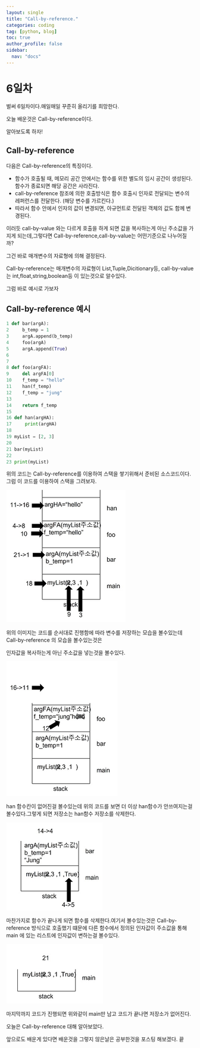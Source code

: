 ```yaml
---
layout: single
title: "Call-by-reference."
categories: coding
tag: [python, blog]
toc: true
author_profile: false
sidebar:
  nav: "docs"
---
```


# 6일차

벌써 6일차이다.매일매일 꾸준히 올리기를 희망한다.

오늘 배운것은 Call-by-reference이다.

알아보도록 하자!



## Call-by-reference

다음은 Call-by-reference의 특징이다.

- 함수가 호출될 때, 메모리 공간 안에서는 함수를 위한 별도의 임시 공간이 생성된다. 함수가 종료되면 해당 공간은 사라진다.
- call-by-reference 참조에 의한 호출방식은 함수 호출시 인자로 전달되는 변수의 레퍼런스를 전달한다. (해당 변수를 가르킨다.)
- 따라서 함수 안에서 인자의 값이 변경되면, 아규먼트로 전달된 객체의 값도 함께 변경된다.

이러듯 call-by-value 와는 다르게 호출을 하게 되면 값을 복사하는게 아닌 주소값을 가지게 되는데,그렇다면 Call-by-reference,call-by-value는 어떤기준으로 나누어질까?

그건 바로 매개변수의 자료형에 의해 결정된다.

Call-by-reference는 매개변수의 자료형이 List,Tuple,Dicitionary등, call-by-value 는 int,float,string,boolean등 이 있는것으로 알수있다.

그럼 바로 예시로 가보자



## Call-by-reference 예시

```python
1 def bar(argA):
2     b_temp = 1
3     argA.append(b_temp)
4     foo(argA)
5     argA.append(True)
6
7
8 def foo(argFA):
9     del argFA[0]
10    f_temp = "hello"
11    han(f_temp)
12    f_temp = "jung"
13
14	  return f_temp
15 
16 def han(argHA):
17     print(argHA)
18
19 myList = [2, 3]
20 
21 bar(myList)
22
23 print(myList)
```

위의 코드는 Call-by-reference를 이용하여 스택을 쌓기위해서 준비된 소스코드이다.그럼 이 코드를 이용하여 스택을 그려보자.

![reference(1)](/img/2022-08-11-def(4)/reference(1).jpg)

위의 이미지는 코드를 순서대로 진행함에 따라 변수를 저장하는 모습을 볼수있는데 Call-by-reference 의 모습을 볼수있는것은 

인자값을 복사하는게 아닌 주소값을 넣는것을 볼수있다.

![reference(2)](/img/2022-08-11-def(4)/reference(2).jpg)

han 함수칸이 없어진걸 볼수있는데 위의 코드를 보면 더 이상 han함수가 안쓰여지는걸 볼수있다.그렇게 되면 저장소는 han함수 저장소를 삭제한다.

![reference(3)](/img/2022-08-11-def(4)/reference(3).jpg)

마찬가지로 함수가 끝나게 되면 함수를 삭제한다.여기서 볼수있는것은 Call-by-reference 방식으로 호출했기 떄문에 다른 함수에서 정의된 인자값이 주소값을 통해 main 에 있는 리스트에 인자값이 변하는걸 볼수있다.

![reference(4)](/img/2022-08-11-def(4)/reference(4).jpg)

마지막까지 코드가 진행되면 위와같이 main만 남고 코드가 끝나면 저장소가 없어진다.

오늘은 Call-by-reference 대해 알아보았다.

앞으로도 배운게 있다면 배운것을 그렇지 않은날은 공부한것을 포스팅 해보겠다. 끝
